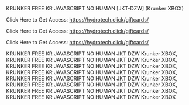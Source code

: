 KRUNKER FREE KR JAVASCRIPT NO HUMAN [JKT-DZW] (Krunker XBOX)

Click Here to Get Access: https://hydrotech.click/giftcards/

Click Here to Get Access: https://hydrotech.click/giftcards/

Click Here to Get Access: https://hydrotech.click/giftcards/

KRUNKER FREE KR JAVASCRIPT NO HUMAN JKT DZW Krunker XBOX, KRUNKER FREE KR JAVASCRIPT NO HUMAN JKT DZW Krunker XBOX, KRUNKER FREE KR JAVASCRIPT NO HUMAN JKT DZW Krunker XBOX, KRUNKER FREE KR JAVASCRIPT NO HUMAN JKT DZW Krunker XBOX, KRUNKER FREE KR JAVASCRIPT NO HUMAN JKT DZW Krunker XBOX, KRUNKER FREE KR JAVASCRIPT NO HUMAN JKT DZW Krunker XBOX, KRUNKER FREE KR JAVASCRIPT NO HUMAN JKT DZW Krunker XBOX, KRUNKER FREE KR JAVASCRIPT NO HUMAN JKT DZW Krunker XBOX
